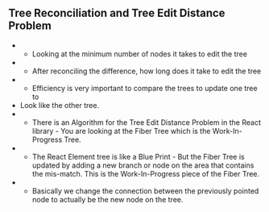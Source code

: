 
 ## Tree Reconciliation and Tree Edit Distance Problem
 * - Looking at the minimum number of nodes it takes to edit the tree
 * - After reconciling the difference, how long does it take to edit the tree
 * - Efficiency is very important to compare the trees to update one tree to
 * Look like the other tree.
 * - There is an Algorithm for the Tree Edit Distance Problem in the React library - You are looking at the Fiber Tree which is the Work-In-Progress Tree.
 * - The React Element tree is like a Blue Print - But the Fiber Tree is updated by adding a new branch or node on the area that contains the mis-match. This is the Work-In-Progress piece of the Fiber Tree.
 * - Basically we change the connection between the previously pointed node to actually be the new node on the tree.